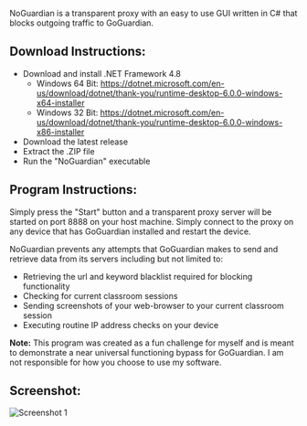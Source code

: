 NoGuardian is a transparent proxy with an easy to use GUI written in C# that blocks outgoing traffic to GoGuardian.

Download Instructions:
-----

 - Download and install .NET Framework 4.8
   - Windows 64 Bit: https://dotnet.microsoft.com/en-us/download/dotnet/thank-you/runtime-desktop-6.0.0-windows-x64-installer
   - Windows 32 Bit: https://dotnet.microsoft.com/en-us/download/dotnet/thank-you/runtime-desktop-6.0.0-windows-x86-installer
 - Download the latest release
 - Extract the .ZIP file
 - Run the "NoGuardian" executable

Program Instructions:
-----

Simply press the "Start" button and a transparent proxy server will be started on port 8888 on your host machine. Simply connect to the proxy on any device that has GoGuardian installed and restart the device.

NoGuardian prevents any attempts that GoGuardian makes to send and retrieve data from its servers including but not limited to:

 - Retrieving the url and keyword blacklist required for blocking functionality
 - Checking for current classroom sessions
 - Sending screenshots of your web-browser to your current classroom session
 - Executing routine IP address checks on your device

**Note:** This program was created as a fun challenge for myself and is meant to demonstrate a near universal functioning bypass for GoGuardian. I am not responsible for how you choose to use my software.

Screenshot:
-----

![Screenshot 1](https://www.satial.xyz/screenshots/TY7g7bTWhwswA3qQ.png)
